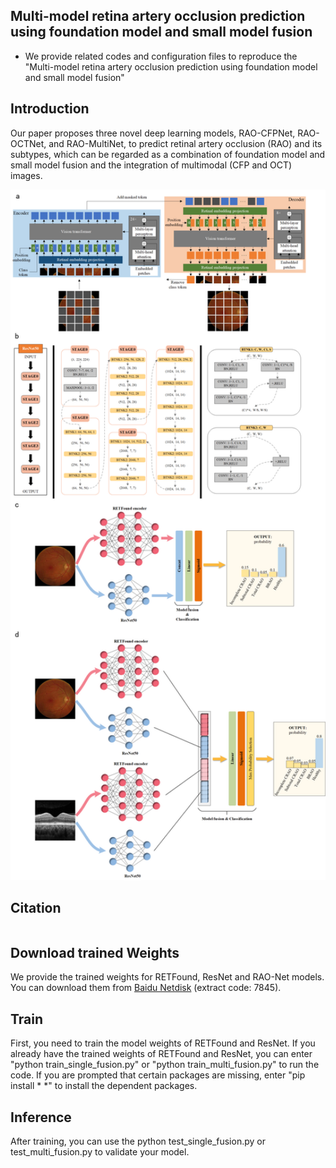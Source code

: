 ## Multi-model retina artery occlusion prediction using foundation model and small model fusion

<!-- by Zhan Li, YiSong Han, YuNing Wang, QingLi Lu, Fan Ye, Yi Liao, SongDi Wu, QinRu Sun, ZiYe Mei, ZhongZhong Liu -->

<!-- * **SAIL (Statistic Analysis And Intelligent Learning) Lab of NWU** -->

* We provide related codes and configuration files to reproduce the "Multi-model retina artery occlusion prediction using foundation model and small model fusion"

## Introduction
Our paper proposes three novel deep learning models, RAO-CFPNet, RAO-OCTNet, and RAO-MultiNet, to predict retinal artery occlusion (RAO) and its subtypes, which can be regarded as a combination of foundation model and small model fusion and the integration of multimodal (CFP and OCT) images.

<div align="center">
  <img src="figures/framework.png" width="600" />
</div>


## Citation
```

```
## Download trained Weights
We provide the trained weights for RETFound, ResNet and RAO-Net models. You can download them from [Baidu Netdisk](https://pan.baidu.com/s/1Aq4f1MTz6OYbC188QqpX8g?pwd=7845) (extract code: 7845).

## Train
First, you need to train the model weights of RETFound and ResNet. If you already have the trained weights of RETFound and ResNet, you can enter "python train_single_fusion.py" or "python train_multi_fusion.py" to run the code. If you are prompted that certain packages are missing, enter "pip install * *" to install the dependent packages.

## Inference
After training, you can use the python test_single_fusion.py or test_multi_fusion.py to validate your model.

